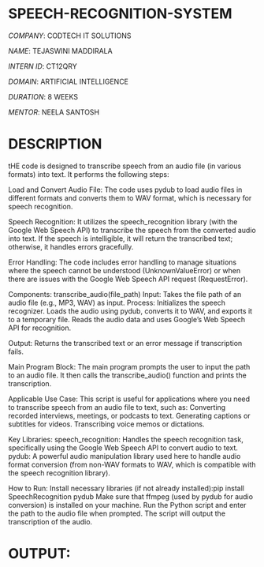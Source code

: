 # SPEECH-RECOGNITION-SYSTEM

*COMPANY*: CODTECH IT SOLUTIONS

*NAME*: TEJASWINI MADDIRALA

*INTERN ID*: CT12QRY

*DOMAIN*: ARTIFICIAL INTELLIGENCE

*DURATION*: 8 WEEKS

*MENTOR*: NEELA SANTOSH

# DESCRIPTION
tHE code is designed to transcribe speech from an audio file (in various formats) into text.
It performs the following steps:

Load and Convert Audio File:
The code uses pydub to load audio files in different formats and converts them to WAV format, which is necessary for speech recognition.

Speech Recognition:
It utilizes the speech_recognition library (with the Google Web Speech API) to transcribe the speech from the converted audio into text.
If the speech is intelligible, it will return the transcribed text; otherwise, it handles errors gracefully.

Error Handling:
The code includes error handling to manage situations where the speech cannot be understood (UnknownValueError) or when there are issues with the Google Web Speech API request (RequestError).

Components:
transcribe_audio(file_path)
Input: Takes the file path of an audio file (e.g., MP3, WAV) as input.
Process:
Initializes the speech recognizer.
Loads the audio using pydub, converts it to WAV, and exports it to a temporary file.
Reads the audio data and uses Google’s Web Speech API for recognition.

Output: Returns the transcribed text or an error message if transcription fails.

Main Program Block:
The main program prompts the user to input the path to an audio file.
It then calls the transcribe_audio() function and prints the transcription.

Applicable Use Case:
This script is useful for applications where you need to transcribe speech from an audio file to text, such as:
Converting recorded interviews, meetings, or podcasts to text.
Generating captions or subtitles for videos.
Transcribing voice memos or dictations.

Key Libraries:
speech_recognition: Handles the speech recognition task, specifically using the Google Web Speech API to convert audio to text.
pydub: A powerful audio manipulation library used here to handle audio format conversion (from non-WAV formats to WAV, which is compatible with the speech recognition library).

How to Run:
Install necessary libraries (if not already installed):pip install SpeechRecognition pydub
Make sure that ffmpeg (used by pydub for audio conversion) is installed on your machine.
Run the Python script and enter the path to the audio file when prompted.
The script will output the transcription of the audio.

# OUTPUT:

